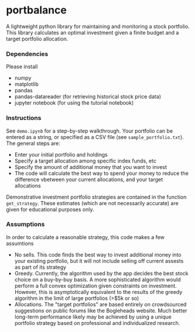 # portbalance

A lightweight python library for maintaining and monitoring a stock portfolio. This library
calculates an optimal investment given a finite budget and a target portfolio allocation.

### Dependencies

Please install
+ numpy
+ matplotlib
+ pandas
+ pandas-datareader (for retrieving historical stock price data)
+ jupyter notebook (for using the tutorial notebook)


### Instructions

See `demo.ipynb` for a step-by-step walkthrough. Your portfolio can be entered as a string, or specified as a CSV file (see `sample_portfolio.txt`). The general steps are:

+ Enter your initial portfolio and holdings
+ Specify a target allocation among specific index funds, etc
+ Specify the amount of additional money that you want to invest
+ The code will calculate the best way to spend your money to reduce the difference vbetween your current allocations, and your target allocations

Demonstrative investment portfolio strategies are contained in the function `get_strategy`. These estimates (which are not necessarily accurate) are given for educational purposes only.


### Assumptions

In order to calculate a reasonable strategy, this code makes a few assumtions
+ No sells. This code finds the best way to invest additional money into your existing portfolio, but it will not include selling off current assests as part of its strategy
+ Greedy. Currently, the algorithm used by the app decides the best stock choice on a buy-by-buy basis. A more sophisticated algorithm would perform a full convex optimization given constraints on investment. However, this is asymptotically equivalent to the results of the greedy algorithm in the limit of large portfolios (>$5k or so)
+ Allocations. The "target portfolios" are based entirely on crowdsourced suggestions on public forums like the Bogleheads website. Much better long-term performance likely may be achieved by using a unique portfolio strategy based on professional and individualized research.


